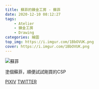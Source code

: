 ```yaml
---
title: 蘇菲的鍊金工房 - 蘇菲
date: 2020-12-10 08:12:27
tags:
    - Atelier
    - 鍊金工房
    - Drawing
categories: 繪圖
top_img: https://i.imgur.com/1BbOVUK.png
cover: https://i.imgur.com/1BbOVUK.png
---
```

![蘇菲](https://i.imgur.com/1BbOVUK.png)

塗個蘇菲，順便試試剛買的CSP

[PIXIV](https://www.pixiv.net/artworks/86202713)
[TWITTER](https://twitter.com/cylin910021/status/1336707761539846146)
